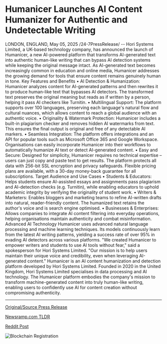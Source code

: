 # Humanicer Launches AI Content Humanizer for Authentic and Undetectable Writing

LONDON, ENGLAND, May 05, 2025 /24-7PressRelease/ -- Hori Systems Limited, a UK-based technology company, has announced the launch of Humanicer, a new AI-powered platform that transforms AI-generated text into authentic human-like writing that can bypass AI detection systems while keeping the original message intact. As AI-generated text becomes increasingly common in education and online media, Humanicer addresses the growing demand for tools that ensure content remains genuinely human in tone.  Key Features and Benefits  • AI Detection & Humanization: Humanicer analyzes content for AI-generated patterns and then rewrites it to produce human-like text that bypasses AI detectors. The transformed text preserves the original meaning but reads as if written by a person, helping it pass AI checkers like Turnitin. • Multilingual Support: The platform supports over 100 languages, preserving each language's natural flow and cultural nuances, which allows content to reach a global audience with an authentic voice. • Originality & Watermark Protection: Humanicer includes a built-in plagiarism checker and removes hidden AI watermarks from text. This ensures the final output is original and free of any detectable AI markers. • Seamless Integration: The platform offers integrations and an API for popular tools such as Microsoft Office 365 and Google Workspace. Organisations can easily incorporate Humanicer into their workflows to automatically humanize AI text or detect AI-generated content. • Easy and Secure: Designed for simplicity, Humanicer requires no technical expertise – users can just copy and paste text to get results. The platform protects all data with 256-bit SSL encryption and privacy safeguards. Flexible pricing plans are available, with a 30-day money-back guarantee for all subscriptions.  Target Audience and Use Cases  • Students & Educators: Helps students ensure AI-assisted essays and assignments pass plagiarism and AI-detection checks (e.g. Turnitin), while enabling educators to uphold academic integrity by verifying the originality of student work. • Writers & Marketers: Enables bloggers and marketing teams to refine AI-written drafts into natural, reader-friendly content. The humanized text retains the author's voice and is search engine optimised. • Businesses & Enterprises: Allows companies to integrate AI content filtering into everyday operations, helping organisations maintain authenticity and combat misinformation.  Advanced AI Technology  Humanicer uses advanced natural language processing and machine learning techniques. Its models continuously learn from the latest AI writing patterns, yielding a success rate of over 95% in evading AI detectors across various platforms.  "We created Humanicer to empower writers and students to use AI tools without fear," said a spokesperson for Hori Systems Limited. "Our mission is to help users maintain their unique voice and credibility, even when leveraging AI-generated content."  Humanicer is an AI content humanization and detection platform developed by Hori Systems Limited. Founded in 2020 in the United Kingdom, Hori Systems Limited specialises in data processing and AI technology. The Humanicer platform embodies the company's mission to transform machine-generated content into truly human-like writing, enabling users to confidently use AI for content creation without compromising authenticity. 

---

[Original/Source Press Release](https://www.24-7pressrelease.com/press-release/522500/humanicer-launches-ai-content-humanizer-for-authentic-and-undetectable-writing)
                    

[Newsramp.com TLDR](https://newsramp.com/curated-news/hori-systems-limited-launches-humanicer-ai-platform-for-authentic-writing/d8f91e0beaad15bd43a6b3bc4cad7ba1) 

 



[Reddit Post](https://www.reddit.com/r/newsramp/comments/1kflmhc/hori_systems_limited_launches_humanicer_ai/) 



![Blockchain Registration](https://cdn.newsramp.app/24-7PressRelease/qrcode/255/5/urge7jMM.webp)